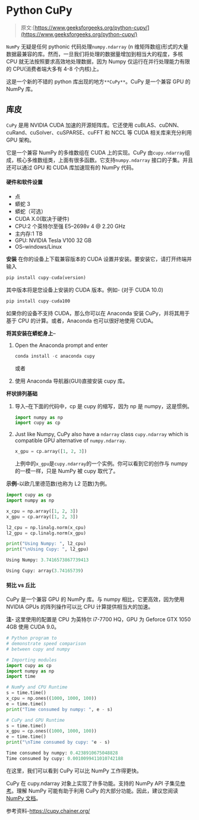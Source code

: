 # Python CuPy

> 原文:[https://www.geeksforgeeks.org/python-cupy/](https://www.geeksforgeeks.org/python-cupy/)

`NumPy` 无疑是任何 pythonic 代码处理`numpy.ndarray` (n 维矩阵数组)形式的大量数据最兼容的库。然而，一旦我们将处理的数据量增加到相当大的程度，多核 CPU 就无法按照要求高效地处理数据，因为 Numpy 仅运行在并行处理能力有限的 CPU(消费者端大多有 4-8 个内核)上。

这是一个新的不错的 python 库出现的地方`**CuPy**`。CuPy 是一个兼容 GPU 的 NumPy 库。

## 库皮

`CuPy` 是用 NVIDIA CUDA 加速的开源矩阵库。它还使用 cuBLAS、cuDNN、cuRand、cuSolver、cuSPARSE、cuFFT 和 NCCL 等 CUDA 相关库来充分利用 GPU 架构。

它是一个兼容 NumPy 的多维数组在 CUDA 上的实现。CuPy 由`cupy.ndarray`组成，核心多维数组类，上面有很多函数。它支持`numpy.ndarray` 接口的子集。并且还可以通过 GPU 和 CUDA 库加速现有的 NumPy 代码。

#### 硬件和软件设置

*   点
*   蟒蛇 3
*   蟒蛇（可选）
*   CUDA X.0(取决于硬件)
*   CPU:2 个英特尔至强 E5–2698v 4 @ 2.20 GHz
*   主内存:1 TB
*   GPU: NVIDIA Tesla V100 32 GB
*   OS–windows/Linux

**安装**
在你的设备上下载兼容版本的 CUDA 设置并安装。要安装它，请打开终端并输入

```py
pip install cupy-cuda(version)
```

其中版本将是您设备上安装的 CUDA 版本。例如-
(对于 CUDA 10.0)

```py
pip install cupy-cuda100
```

如果你的设备不支持 CUDA，那么你可以在 Anaconda 安装 CuPy，并将其用于基于 CPU 的计算。或者，Anaconda 也可以很好地使用 CUDA。

**将其安装在蟒蛇身上**–

1.  Open the Anaconda prompt and enter

    ```py
    conda install -c anaconda cupy
    ```

    或者

2.  使用 Anaconda 导航器(GUI)直接安装 cupy 库。

**杯状排列基础**

1.  导入–在下面的代码中，cp 是 cupy 的缩写，因为 np 是 numpy，这是惯例。

    ```py
    import numpy as np
    import cupy as cp

    ```

2.  Just like Numpy, CuPy also have a `ndarray` class `cupy.ndarray` which is compatible GPU alternative of `numpy.ndarray`.

    ```py
    x_gpu = cp.array([1, 2, 3])

    ```

    上例中的`x_gpu`是`cupy.ndarray`的一个实例。你可以看到它的创作与 numpy 的一模一样，只是 NumPy 被 cupy 取代了。

**示例**–以欧几里德范数(也称为 L2 范数)为例。

```py
import cupy as cp
import numpy as np

x_cpu = np.array([1, 2, 3])
x_gpu = cp.array([1, 2, 3])

l2_cpu = np.linalg.norm(x_cpu)
l2_gpu = cp.linalg.norm(x_gpu)

print("Using Numpy: ", l2_cpu)
print("\nUsing Cupy: ", l2_gpu)
```

```py
Using Numpy: 3.7416573867739413

Using Cupy: array(3.74165739)
```

#### 努比 vs 丘比

CuPy 是一个兼容 GPU 的 NumPy 库。与 numpy 相比，它更高效，因为使用 NVIDIA GPUs 的阵列操作可以比 CPU 计算提供相当大的加速。

**注-** 这里使用的配置是 CPU 为英特尔 i7-7700 HQ，GPU 为 Geforce GTX 1050 4GB 使用 CUDA 9.0。

```py
# Python program to 
# demonstrate speed comparison
# between cupy and numpy

# Importing modules
import cupy as cp
import numpy as np
import time

# NumPy and CPU Runtime
s = time.time()
x_cpu = np.ones((1000, 1000, 100))
e = time.time()
print("Time consumed by numpy: ", e - s)

# CuPy and GPU Runtime
s = time.time()
x_gpu = cp.ones((1000, 1000, 100))
e = time.time()
print("\nTime consumed by cupy: "e - s)
```

```py
Time consumed by numpy: 0.4238910675048828
Time consumed by cupy: 0.0010099411010742188

```

在这里，我们可以看到 CuPy 可以比 NumPy 工作得更快。

CuPy 在 cupy.ndarray 对象上实现了许多功能。支持的 NumPy API 子集见[参考](https://docs-cupy.chainer.org/en/stable/reference/index.html#cupy-reference)。理解 NumPy 可能有助于利用 CuPy 的大部分功能。因此，建议您阅读 [NumPy 文档](https://docs.scipy.org/doc/numpy/)。

参考资料-https://cupy.chainer.org/